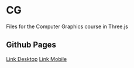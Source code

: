 # CG

Files for the Computer Graphics course in Three.js

## Github Pages

[Link Desktop](https://gustarm.github.io/TrabalhoCG/T3/planeNv1.html)
[Link Mobile](https://gustarm.github.io/TrabalhoCG/T3/planeNv1%20Mobile.html)
